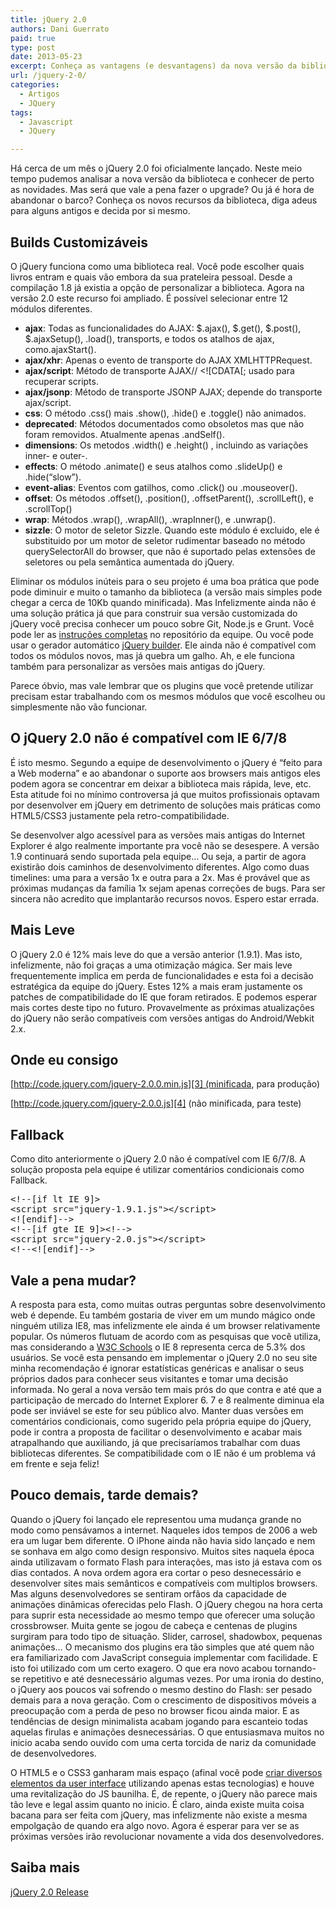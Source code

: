 ```yaml
---
title: jQuery 2.0
authors: Dani Guerrato
paid: true
type: post
date: 2013-05-23
excerpt: Conheça as vantagens (e desvantagens) da nova versão da biblioteca de JavaScript mais utilizada no mundo.
url: /jquery-2-0/
categories:
  - Artigos
  - JQuery
tags:
  - Javascript
  - JQuery

---
```

Há cerca de um mês o jQuery 2.0 foi oficialmente lançado. Neste meio tempo pudemos analisar a nova versão da biblioteca e conhecer de perto as novidades. Mas será que vale a pena fazer o upgrade? Ou já é hora de abandonar o barco? Conheça os novos recursos da biblioteca, diga adeus para alguns antigos e decida por si mesmo.

## Builds Customizáveis

O jQuery funciona como uma biblioteca real. Você pode escolher quais livros entram e quais vão embora da sua prateleira pessoal. Desde a compilação 1.8 já existia a opção de personalizar a biblioteca. Agora na versão 2.0 este recurso foi ampliado. É possível selecionar entre 12 módulos diferentes.

  * **ajax**: Todas as funcionalidades do AJAX: $.ajax(), $.get(), $.post(), $.ajaxSetup(), .load(), transports, e todos os atalhos de ajax, como.ajaxStart().
  * **ajax/xhr**: Apenas o evento de transporte do AJAX XMLHTTPRequest.
  * **ajax/script**: Método de transporte AJAX// <![CDATA[; usado para recuperar scripts.
  * **ajax/jsonp**: Método de transporte JSONP AJAX; depende do transporte ajax/script.
  * **css**: O método .css() mais .show(), .hide() e .toggle() não animados.
  * **deprecated**: Métodos documentados como obsoletos mas que não foram removidos. Atualmente apenas .andSelf().
  * **dimensions**: Os metodos .width() e .height() , incluindo as variações inner- e outer-.
  * **effects**: O método .animate() e seus atalhos como .slideUp() e .hide(&#8220;slow&#8221;).
  * **event-alias**: Eventos com gatilhos, como .click() ou .mouseover().
  * **offset**: Os métodos .offset(), .position(), .offsetParent(), .scrollLeft(), e .scrollTop()
  * **wrap**: Métodos .wrap(), .wrapAll(), .wrapInner(), e .unwrap().
  * **sizzle**: O motor de seletor Sizzle. Quando este módulo é excluido, ele é substituido por um motor de seletor rudimentar baseado no método querySelectorAll do browser, que não é suportado pelas extensões de seletores ou pela semântica aumentada do jQuery.

Eliminar os módulos inúteis para o seu projeto é uma boa prática que pode pode diminuir e muito o tamanho da biblioteca (a versão mais simples pode chegar a cerca de 10Kb quando minificada). Mas Infelizmente ainda não é uma solução prática já que para construir sua versão customizada do jQuery você precisa conhecer um pouco sobre Git, Node.js e Grunt. Você pode ler as [instruções completas][1] no repositório da equipe. Ou você pode usar o gerador automático [jQuery builder][2]. Ele ainda não é compatível com todos os módulos novos, mas já quebra um galho. Ah, e ele funciona também para personalizar as versões mais antigas do jQuery.

Parece óbvio, mas vale lembrar que os plugins que você pretende utilizar precisam estar trabalhando com os mesmos módulos que você escolheu ou simplesmente não vão funcionar.

## O jQuery 2.0 não é compatível com IE 6/7/8

É isto mesmo. Segundo a equipe de desenvolvimento o jQuery é &#8220;feito para a Web moderna&#8221; e ao abandonar o suporte aos browsers mais antigos eles podem agora se concentrar em deixar a biblioteca mais rápida, leve, etc. Esta atitude foi no mínimo controversa já que muitos profissionais optavam por desenvolver em jQuery em detrimento de soluções mais práticas como HTML5/CSS3 justamente pela retro-compatibilidade.

Se desenvolver algo acessível para as versões mais antigas do Internet Explorer é algo realmente importante pra você não se desespere. A versão 1.9 continuará sendo suportada pela equipe&#8230; Ou seja, a partir de agora existirão dois caminhos de desenvolvimento diferentes. Algo como duas timelines: uma para a versão 1x e outra para a 2x. Mas é provável que as próximas mudanças da família 1x sejam apenas correções de bugs. Para ser sincera não acredito que implantarão recursos novos. Espero estar errada.

## Mais Leve

O jQuery 2.0 é 12% mais leve do que a versão anterior (1.9.1). Mas isto, infelizmente, não foi graças a uma otimização mágica. Ser mais leve frequentemente implica em perda de funcionalidades e esta foi a decisão estratégica da equipe do jQuery. Estes 12% a mais eram justamente os patches de compatibilidade do IE que foram retirados. E podemos esperar mais cortes deste tipo no futuro. Provavelmente as próximas atualizações do jQuery não serão compatíveis com versões antigas do Android/Webkit 2.x.

## Onde eu consigo

[http://code.jquery.com/jquery-2.0.0.min.js][3] (minificada, para produção)
  
[http://code.jquery.com/jquery-2.0.0.js][4] (não minificada, para teste)

## Fallback

Como dito anteriormente o jQuery 2.0 não é compatível com IE 6/7/8. A solução proposta pela equipe é utilizar comentários condicionais como Fallback.

<pre class="lang-HTML">&lt;!--[if lt IE 9]&gt;
&lt;script src="jquery-1.9.1.js"&gt;&lt;/script&gt;
&lt;![endif]--&gt;
&lt;!--[if gte IE 9]&gt;&lt;!--&gt;
&lt;script src="jquery-2.0.js"&gt;&lt;/script&gt;
&lt;!--&lt;![endif]--&gt;
</pre>

## Vale a pena mudar?

A resposta para esta, como muitas outras perguntas sobre desenvolvimento web é depende. Eu também gostaria de viver em um mundo mágico onde ninguém utiliza IE8, mas infelizmente ele ainda é um browser relativamente popular. Os números flutuam de acordo com as pesquisas que você utiliza, mas considerando a [W3C Schools][5] o IE 8 representa cerca de 5.3% dos usuários. Se você esta pensando em implementar o jQuery 2.0 no seu site minha recomendação é ignorar estatísticas genéricas e analisar o seus próprios dados para conhecer seus visitantes e tomar uma decisão informada. No geral a nova versão tem mais prós do que contra e até que a participação de mercado do Internet Explorer 6. 7 e 8 realmente diminua ela pode ser inviável se este for seu público alvo. Manter duas versões em comentários condicionais, como sugerido pela própria equipe do jQuery, pode ir contra a proposta de facilitar o desenvolvimento e acabar mais atrapalhando que auxiliando, já que precisaríamos trabalhar com duas bibliotecas diferentes. Se compatibilidade com o IE não é um problema vá em frente e seja feliz!

## Pouco demais, tarde demais?

Quando o jQuery foi lançado ele representou uma mudança grande no modo como pensávamos a internet. Naqueles idos tempos de 2006 a web era um lugar bem diferente. O iPhone ainda não havia sido lançado e nem se sonhava em algo como design responsivo. Muitos sites naquela época ainda utilizavam o formato Flash para interações, mas isto já estava com os dias contados. A nova ordem agora era cortar o peso desnecessário e desenvolver sites mais semânticos e compatíveis com multiplos browsers. Mas alguns desenvolvedores se sentiram orfãos da capacidade de animações dinâmicas oferecidas pelo Flash. O jQuery chegou na hora certa para suprir esta necessidade ao mesmo tempo que oferecer uma solução crossbrowser. Muita gente se jogou de cabeça e centenas de plugins surgiram para todo tipo de situação. Slider, carrosel, shadowbox, pequenas animações&#8230; O mecanismo dos plugins era tão simples que até quem não era familiarizado com JavaScript conseguia implementar com facilidade. E isto foi utilizado com um certo exagero. O que era novo acabou tornando-se repetitivo e até desnecessário algumas vezes. Por uma ironia do destino, o jQuery aos poucos vai sofrendo o mesmo destino do Flash: ser pesado demais para a nova geração. Com o crescimento de dispositivos móveis a preocupação com a perda de peso no browser ficou ainda maior. E as tendências de design minimalista acabam jogando para escanteio todas aquelas firulas e animações desnecessárias. O que entusiasmava muitos no inicio acaba sendo ouvido com uma certa torcida de nariz da comunidade de desenvolvedores. 

O HTML5 e o CSS3 ganharam mais espaço (afinal você pode [criar diversos elementos da user interface][6] utilizando apenas estas tecnologias) e houve uma revitalização do JS baunilha. É, de repente, o jQuery não parece mais tão leve e legal assim quanto no inicio. É claro, ainda existe muita coisa bacana para ser feita com jQuery, mas infelizmente não existe a mesma empolgação de quando era algo novo. Agora é esperar para ver se as próximas versões irão revolucionar novamente a vida dos desenvolvedores.

## Saiba mais

[jQuery 2.0 Release][7]

 [1]: https://github.com/jquery/jquery/#readme "jQuery ReadMe"
 [2]: http://projects.jga.me/jquery-builder/ "jQuery Builder"
 [3]: http://code.jquery.com/jquery-2.0.0.min.js "jQuery 2.0 Min"
 [4]: http://code.jquery.com/jquery-2.0.0.js "jQuery 2.0"
 [5]: http://www.w3schools.com/browsers/browsers_explorer.asp "Browser Explorer - W3C Schools"
 [6]: http://tableless.com.br/elementos-de-interface-utilizando-apenas-css3 "Elementos de interface utilizando apenas css3"
 [7]: http://blog.jquery.com/2013/04/18/jquery-2-0-release "jQuery 2.0 Release"